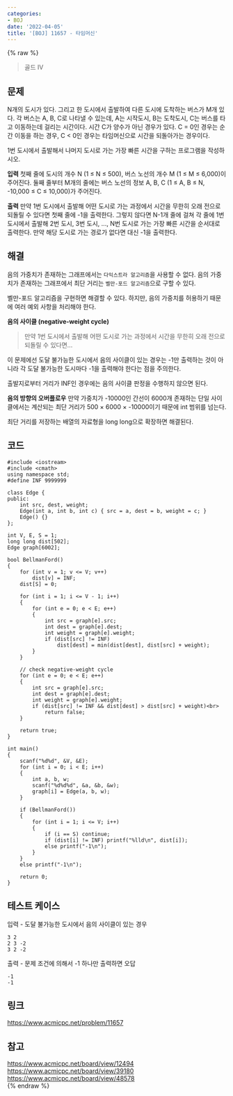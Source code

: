 ```yaml
---
categories:
- BOJ
date: '2022-04-05'
title: '[BOJ] 11657 - 타임머신'
---
```


{% raw %}
> 골드 IV<br>

## 문제
N개의 도시가 있다. 그리고 한 도시에서 출발하여 다른 도시에 도착하는 버스가 M개 있다. 각 버스는 A, B, C로 나타낼 수 있는데, A는 시작도시, B는 도착도시, C는 버스를 타고 이동하는데 걸리는 시간이다. 시간 C가 양수가 아닌 경우가 있다. C = 0인 경우는 순간 이동을 하는 경우, C < 0인 경우는 타임머신으로 시간을 되돌아가는 경우이다.

1번 도시에서 출발해서 나머지 도시로 가는 가장 빠른 시간을 구하는 프로그램을 작성하시오.

**입력**
첫째 줄에 도시의 개수 N (1 ≤ N ≤ 500), 버스 노선의 개수 M (1 ≤ M ≤ 6,000)이 주어진다. 둘째 줄부터 M개의 줄에는 버스 노선의 정보 A, B, C (1 ≤ A, B ≤ N, -10,000 ≤ C ≤ 10,000)가 주어진다.

**출력**
만약 1번 도시에서 출발해 어떤 도시로 가는 과정에서 시간을 무한히 오래 전으로 되돌릴 수 있다면 첫째 줄에 -1을 출력한다. 그렇지 않다면 N-1개 줄에 걸쳐 각 줄에 1번 도시에서 출발해 2번 도시, 3번 도시, ..., N번 도시로 가는 가장 빠른 시간을 순서대로 출력한다. 만약 해당 도시로 가는 경로가 없다면 대신 -1을 출력한다.

## 해결
음의 가중치가 존재하는 그래프에서는 `다익스트라 알고리즘`을 사용할 수 없다. 음의 가중치가 존재하는 그래프에서 최단 거리는 `벨만-포드 알고리즘`으로 구할 수 있다.

벨만-포드 알고리즘을 구현하면 해결할 수 있다. 하지만, 음의 가중치를 허용하기 때문에 여러 예외 사항을 처리해야 한다.

**음의 사이클 (negative-weight cycle)**
> 만약 1번 도시에서 출발해 어떤 도시로 가는 과정에서 시간을 무한히 오래 전으로 되돌릴 수 있다면...<br>

이 문제에선 도달 불가능한 도시에서 음의 사이클이 있는 경우는 -1만 출력하는 것이 아니라 각 도달 불가능한 도시마다 -1을 출력해야 한다는 점을 주의한다.

출발지로부터 거리가 INF인 경우에는 음의 사이클 판정을 수행하지 않으면 된다.

**음의 방향의 오버플로우**
만약 가중치가 -10000인 간선이 6000개 존재하는 단일 사이클에서는 계산되는 최단 거리가 500 × 6000 × -10000이기 때문에 int 범위를 넘는다.

최단 거리를 저장하는 배열의 자료형을 long long으로 확장하면 해결된다.

## 코드
```
#include <iostream>
#include <cmath>
using namespace std;
#define INF 9999999

class Edge {
public:
	int src, dest, weight;
	Edge(int a, int b, int c) { src = a, dest = b, weight = c; }
	Edge() {}
};

int V, E, S = 1;
long long dist[502];
Edge graph[6002];

bool BellmanFord()
{
	for (int v = 1; v <= V; v++)
		dist[v] = INF;
	dist[S] = 0;

	for (int i = 1; i <= V - 1; i++)
	{
		for (int e = 0; e < E; e++)
		{
			int src = graph[e].src;
			int dest = graph[e].dest;
			int weight = graph[e].weight;
			if (dist[src] != INF)
				dist[dest] = min(dist[dest], dist[src] + weight);
		}
	}

	// check negative-weight cycle
	for (int e = 0; e < E; e++)
	{
		int src = graph[e].src;
		int dest = graph[e].dest;
		int weight = graph[e].weight;
		if (dist[src] != INF && dist[dest] > dist[src] + weight)<br>
			return false;
	}

	return true;
}

int main()
{
	scanf("%d%d", &V, &E);
	for (int i = 0; i < E; i++)
	{
		int a, b, w;
		scanf("%d%d%d", &a, &b, &w);
		graph[i] = Edge(a, b, w);
	}

	if (BellmanFord())
	{
		for (int i = 1; i <= V; i++)
		{
			if (i == S) continue;
			if (dist[i] != INF) printf("%lld\n", dist[i]);
			else printf("-1\n");
		}
	}
	else printf("-1\n");

	return 0;
}
```

## 테스트 케이스
입력 - 도달 불가능한 도시에서 음의 사이클이 있는 경우
```
3 2
2 3 -2
3 2 -2
```

출력 - 문제 조건에 의해서 -1 하나만 출력하면 오답
```
-1
-1
```

## 링크
https://www.acmicpc.net/problem/11657<br>

## 참고
https://www.acmicpc.net/board/view/12494<br>
https://www.acmicpc.net/board/view/39180<br>
https://www.acmicpc.net/board/view/48578<br>
{% endraw %}